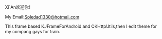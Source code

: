 Xi`An欢迎你!

My Email:Soledad1330@hotmail.com

This frame based KJFrameForAndroid and OKHttpUtils,then I edit theme for my compang gays for train.
